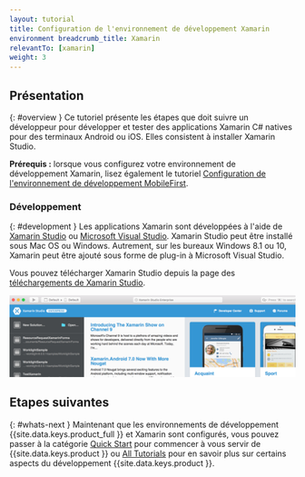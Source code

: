 ```yaml
---
layout: tutorial
title: Configuration de l'environnement de développement Xamarin
environment breadcrumb_title: Xamarin
relevantTo: [xamarin]
weight: 3
---
```

<!-- NLS_CHARSET=UTF-8 -->
## Présentation
{: #overview }
Ce tutoriel présente les étapes que doit suivre un développeur pour développer et tester
des applications Xamarin C# natives pour des terminaux Android ou iOS. Elles
consistent à installer Xamarin Studio.

**Prérequis :** lorsque vous configurez votre environnement de
développement Xamarin, lisez également le tutoriel
[Configuration de l'environnement de développement
MobileFirst](../../development/). 

### Développement
{: #development }
Les applications Xamarin sont développées à l'aide de
[Xamarin Studio](https://www.xamarin.com/studio) ou [Microsoft Visual Studio](https://www.visualstudio.com/). Xamarin
Studio peut être installé sous Mac OS ou Windows. Autrement, sur les bureaux Windows
8.1 ou 10, Xamarin peut être ajouté sous forme de plug-in à Microsoft Visual Studio.   

Vous pouvez télécharger Xamarin Studio depuis la
page des [téléchargements de Xamarin
Studio](https://www.xamarin.com/download). 

![Xamarin Studio](xamarin-studio.png)

## Etapes suivantes 
{: #whats-next }
Maintenant que les environnements de développement
{{site.data.keys.product_full }} et Xamarin sont configurés, vous pouvez passer
à la catégorie [Quick Start](../../../quick-start/xamarin/) pour commencer à
vous servir de {{site.data.keys.product }} ou
[All Tutorials](../../../all-tutorials) pour en savoir plus sur certains
aspects du développement {{site.data.keys.product }}. 
